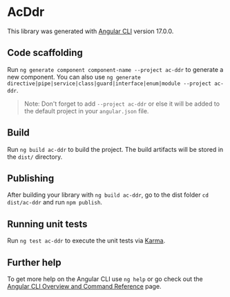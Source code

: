 # AcDdr

This library was generated with [Angular CLI](https://github.com/angular/angular-cli) version 17.0.0.

## Code scaffolding

Run `ng generate component component-name --project ac-ddr` to generate a new component. You can also use `ng generate directive|pipe|service|class|guard|interface|enum|module --project ac-ddr`.
> Note: Don't forget to add `--project ac-ddr` or else it will be added to the default project in your `angular.json` file. 

## Build

Run `ng build ac-ddr` to build the project. The build artifacts will be stored in the `dist/` directory.

## Publishing

After building your library with `ng build ac-ddr`, go to the dist folder `cd dist/ac-ddr` and run `npm publish`.

## Running unit tests

Run `ng test ac-ddr` to execute the unit tests via [Karma](https://karma-runner.github.io).

## Further help

To get more help on the Angular CLI use `ng help` or go check out the [Angular CLI Overview and Command Reference](https://angular.io/cli) page.
